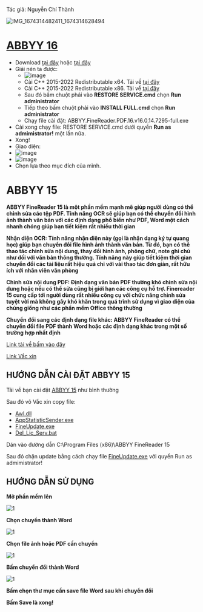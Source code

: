 Tác giả: Nguyễn Chí Thành

![IMG_1674314482411_1674314628494](https://user-images.githubusercontent.com/82578024/231749370-cff3f452-4349-46bd-80e4-dd85653ca27f.jpg)

# [ABBYY 16](https://storage.live.com/downloadfiles/V1/Zip?application=1141147648) #

- Download [tại đây](https://storage.live.com/downloadfiles/V1/Zip?application=1141147648) hoặc [tại đây](https://1drv.ms/f/s!AvB3yOWQ9AZPgTgHmZtSctSDNYh6?e=nn7cbJ)
- Giải nén ta được:
   - ![image](https://github.com/BsNgChiThanh/ABBYY/assets/82578024/32dcf941-3688-4f87-8677-65cc0386841d)
   - Cài C++ 2015-2022 Redistributable x64. Tải về [tại đây](https://public.bl.files.1drv.com/y4mjMU1f2Bx90O64wErFdFeTKSz6WdIWOAzn6KLeOQHWYc9hCyYuSBzj-_0-lGKcOCpYS4LWvvuauODS9D8sfSIqJWmsPbkGoxQ4h-ztbWAEn-9gWGBnKfy1bn3s-w3zm3a2AD5ENWtaenCcFCxuFHQjKmhsBCTfNRxxyo_i-RzBQCmKHVLJppGnMwPdh0PA7AeeKLJgcEwiL5073lYI41YVSu8HrD2PbrNNrmEgHnjM2E?AVOverride=1)
   - Cài C++ 2015-2022 Redistributable x86. Tải về [tại đây](https://public.bl.files.1drv.com/y4mzu8ol0JMi_b8MsdoH7zmednK5MCzLx4e91vlJRQR4R4v26Y9r0HkqZ4Dq5UBiuNX8IEzaYNm5d8voQGU_tTjauCZv_ld-jpndvP5Jzp4Me_EQpCS03aYPkIOy0JsLD3mWA0JngpeimVyD5izDMrrpEdIASwmraxG5BYUyb3K5kFH1GPZZ1wTkCjMyOEpV9KXyXgNHCOJmu99BaB3PJhPOTpr7nkNp1Xxc8Tbb572GMw?AVOverride=1)
   - Sau đó bấm chuột phải vào **RESTORE SERVICE.cmd** chọn **Run administrator** 
   - Tiếp theo bấm chuột phải vào **INSTALL FULL.cmd** chọn **Run administrator**
   - Chạy file cài đặt: ABBYY.FineReader.PDF.16.v16.0.14.7295-full.exe
- Cài xong chạy file: RESTORE SERVICE.cmd dưới quyền **Run as admimistrator!** một lần nữa.
- Xong!
- Giao diện:
- ![image](https://github.com/BsNgChiThanh/ABBYY/assets/82578024/6b6108e2-14f6-43ea-80b6-25ce69857988)
- ![image](https://github.com/BsNgChiThanh/ABBYY/assets/82578024/feca1e2b-9e90-49d7-8226-d8d5953fe056)
- Chọn lựa theo mục đích của mình.

# ABBYY 15 #

**ABBYY FineReader 15 là một phần mềm mạnh mẽ giúp người dùng có thể chỉnh sửa các tệp PDF. Tính năng OCR sẽ giúp bạn có thể chuyển đổi hình ảnh thành văn bản với các định dạng phổ biến như PDF, Word một cách nhanh chóng giúp bạn tiết kiệm rất nhiều thời gian**

**Nhận diện OCR: Tính năng nhận diện này (gọi là nhận dạng ký tự quang học) giúp bạn chuyển đổi file hình ảnh thành văn bản. Từ đó, bạn có thể thao tác chỉnh sửa nội dung, thay đổi hình ảnh, phông chữ, note ghi chú như đối với văn bản thông thường. Tính năng này giúp tiết kiệm thời gian chuyển đổi các tài liệu rất hiệu quả chỉ với vài thao tác đơn giản, rất hữu ích với nhân viên văn phòng**

**Chỉnh sửa nội dung PDF: Định dạng văn bản PDF thường khó chỉnh sửa nội dung hoặc nếu có thể sửa cũng bị giới hạn các công cụ hỗ trợ. Finereader 15 cung cấp tới người dùng rất nhiều công cụ với chức năng chỉnh sửa tuyệt vời mà không gây khó khăn trong quá trình sử dụng vì giao diện của chúng giống như các phần mềm Office thông thường**

**Chuyển đổi sang các định dạng file khác: ABBYY FineReader có thể chuyển đổi file PDF thành Word hoặc các định dạng khác trong một số trường hợp nhất định**

[Link tải về bấm vào đây](https://bsthanh-my.sharepoint.com/:u:/g/personal/0914678254_bsthanh_onmicrosoft_com/ES6pAKtdIWlFj07a8L7pEJ4BTMRw72jQiEtn-G2NGZqliQ?e=ugbFhK)

[Link Vắc xin](https://bsthanh-my.sharepoint.com/:f:/g/personal/0914678254_bsthanh_onmicrosoft_com/EnShtJlLNypMhsmLvu-b8ZkBUKBhI3bsbwmgw6eH0jXPQg?e=BC3JLX)

## HƯỚNG DẪN CÀI ĐẶT ABBYY 15 ##

Tải về bạn cài đặt [ABBYY 15](https://bsthanh-my.sharepoint.com/:u:/g/personal/0914678254_bsthanh_onmicrosoft_com/ES6pAKtdIWlFj07a8L7pEJ4BzwXHX1KnZwsMWjBBTV5M-Q?e=bMSU2W) như bình thường

Sau đó vô Vắc xin copy file:

- [Awl.dll](https://bsthanh-my.sharepoint.com/:u:/g/personal/0914678254_bsthanh_onmicrosoft_com/EcO282XzRcpAhWtYaV1Pg9YBHS3wlHKMfYkKXq6UaM6fYg?e=eRS6KM)
- [AppStatisticSender.exe](https://bsthanh-my.sharepoint.com/:u:/g/personal/0914678254_bsthanh_onmicrosoft_com/ET_IXrIumUdHiZ1eX2JirogBoOLEkEIsrTG57E5Y4FXHvQ?e=6NmmxT)
- [FineUpdate.exe](https://bsthanh-my.sharepoint.com/:u:/g/personal/0914678254_bsthanh_onmicrosoft_com/EbcabtfeSn9MhM13UGDu2DMBkQw6iXOKqR3hZ83vi83Nsg?e=Flo7gW)
- [Del_Lic_Serv.bat](https://bsthanh-my.sharepoint.com/:u:/g/personal/0914678254_bsthanh_onmicrosoft_com/EQmyy-pEgqVCoqANllKUIDQB5bhumDeGpUkR712P2tMQiQ?e=RBPrcW)

Dán vào đường dẫn C:\Program Files (x86)\ABBYY FineReader 15

Sau đó chặn update bằng cách chạy file [FineUpdate.exe](https://bsthanh-my.sharepoint.com/:u:/g/personal/0914678254_bsthanh_onmicrosoft_com/EbcabtfeSn9MhM13UGDu2DMBkQw6iXOKqR3hZ83vi83Nsg?e=Flo7gW) với quyền Run as admimistrator!

## HƯỚNG DẪN SỬ DỤNG ##

**Mở phần mềm lên**

![1](https://user-images.githubusercontent.com/82578024/165058113-467281d9-1eea-4d76-9714-0545ddf2730d.jpg)

**Chọn chuyển thành Word**

![1](https://user-images.githubusercontent.com/82578024/165058337-2c16e1e0-7f3d-4fc1-a001-c4e172b9365d.jpg)

**Chọn file ảnh hoặc PDF cần chuyển**

![1](https://user-images.githubusercontent.com/82578024/165058557-e32e4eb6-e0ce-4eff-94f3-9301a4c9dc3f.jpg)

**Bấm chuyển đổi thành Word**

![1](https://user-images.githubusercontent.com/82578024/165058814-85c7dc5f-edfb-4e87-9925-f4f5128562da.jpg)

**Bấm chọn thư mục cần save file Word sau khi chuyển đổi**

**Bấm Save là xong!**
